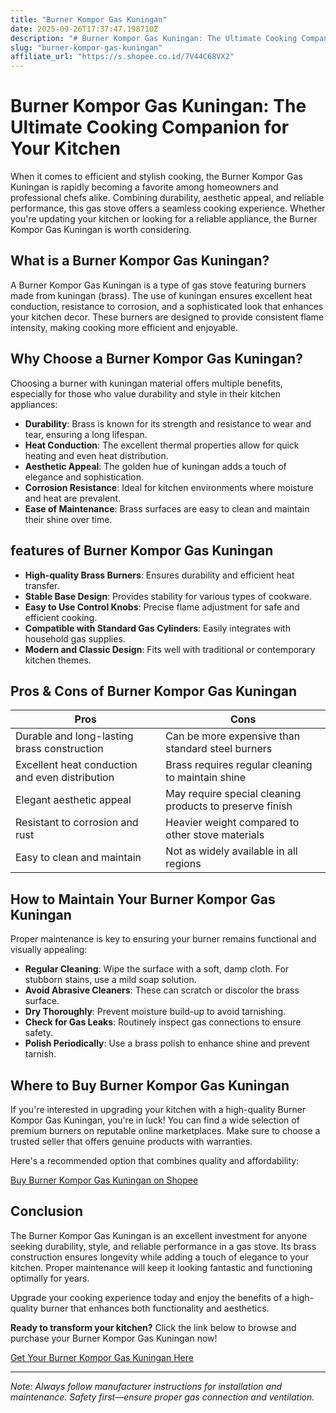 ```yaml
---
title: "Burner Kompor Gas Kuningan"
date: 2025-09-26T17:37:47.198710Z
description: "# Burner Kompor Gas Kuningan: The Ultimate Cooking Companion for Your Kitchen..."
slug: "burner-kompor-gas-kuningan"
affiliate_url: "https://s.shopee.co.id/7V44C68VX2"
---
```

# Burner Kompor Gas Kuningan: The Ultimate Cooking Companion for Your Kitchen

When it comes to efficient and stylish cooking, the Burner Kompor Gas Kuningan is rapidly becoming a favorite among homeowners and professional chefs alike. Combining durability, aesthetic appeal, and reliable performance, this gas stove offers a seamless cooking experience. Whether you're updating your kitchen or looking for a reliable appliance, the Burner Kompor Gas Kuningan is worth considering.

## What is a Burner Kompor Gas Kuningan?

A Burner Kompor Gas Kuningan is a type of gas stove featuring burners made from kuningan (brass). The use of kuningan ensures excellent heat conduction, resistance to corrosion, and a sophisticated look that enhances your kitchen decor. These burners are designed to provide consistent flame intensity, making cooking more efficient and enjoyable.

## Why Choose a Burner Kompor Gas Kuningan?

Choosing a burner with kuningan material offers multiple benefits, especially for those who value durability and style in their kitchen appliances:

- **Durability**: Brass is known for its strength and resistance to wear and tear, ensuring a long lifespan.
- **Heat Conduction**: The excellent thermal properties allow for quick heating and even heat distribution.
- **Aesthetic Appeal**: The golden hue of kuningan adds a touch of elegance and sophistication.
- **Corrosion Resistance**: Ideal for kitchen environments where moisture and heat are prevalent.
- **Ease of Maintenance**: Brass surfaces are easy to clean and maintain their shine over time.

## features of Burner Kompor Gas Kuningan

- **High-quality Brass Burners**: Ensures durability and efficient heat transfer.
- **Stable Base Design**: Provides stability for various types of cookware.
- **Easy to Use Control Knobs**: Precise flame adjustment for safe and efficient cooking.
- **Compatible with Standard Gas Cylinders**: Easily integrates with household gas supplies.
- **Modern and Classic Design**: Fits well with traditional or contemporary kitchen themes.

## Pros & Cons of Burner Kompor Gas Kuningan

| Pros | Cons |
|---|---|
| Durable and long-lasting brass construction | Can be more expensive than standard steel burners |
| Excellent heat conduction and even distribution | Brass requires regular cleaning to maintain shine |
| Elegant aesthetic appeal | May require special cleaning products to preserve finish |
| Resistant to corrosion and rust | Heavier weight compared to other stove materials |
| Easy to clean and maintain | Not as widely available in all regions |

## How to Maintain Your Burner Kompor Gas Kuningan

Proper maintenance is key to ensuring your burner remains functional and visually appealing:

- **Regular Cleaning**: Wipe the surface with a soft, damp cloth. For stubborn stains, use a mild soap solution.
- **Avoid Abrasive Cleaners**: These can scratch or discolor the brass surface.
- **Dry Thoroughly**: Prevent moisture build-up to avoid tarnishing.
- **Check for Gas Leaks**: Routinely inspect gas connections to ensure safety.
- **Polish Periodically**: Use a brass polish to enhance shine and prevent tarnish.

## Where to Buy Burner Kompor Gas Kuningan

If you're interested in upgrading your kitchen with a high-quality Burner Kompor Gas Kuningan, you're in luck! You can find a wide selection of premium burners on reputable online marketplaces. Make sure to choose a trusted seller that offers genuine products with warranties.

Here's a recommended option that combines quality and affordability:

[Buy Burner Kompor Gas Kuningan on Shopee](https://s.shopee.co.id/7V44C68VX2)

## Conclusion

The Burner Kompor Gas Kuningan is an excellent investment for anyone seeking durability, style, and reliable performance in a gas stove. Its brass construction ensures longevity while adding a touch of elegance to your kitchen. Proper maintenance will keep it looking fantastic and functioning optimally for years.

Upgrade your cooking experience today and enjoy the benefits of a high-quality burner that enhances both functionality and aesthetics.

**Ready to transform your kitchen?** Click the link below to browse and purchase your Burner Kompor Gas Kuningan now!

[Get Your Burner Kompor Gas Kuningan Here](https://s.shopee.co.id/7V44C68VX2)

---

*Note: Always follow manufacturer instructions for installation and maintenance. Safety first—ensure proper gas connection and ventilation.*